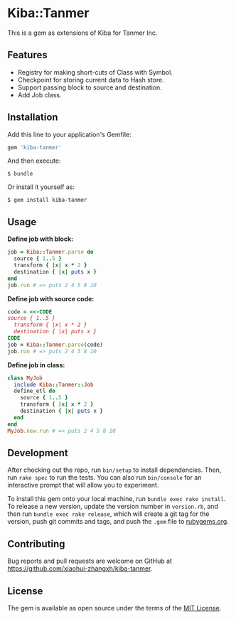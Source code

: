 # Kiba::Tanmer

This is a gem as extensions of Kiba for Tanmer Inc.

## Features

- Registry for making short-cuts of Class with Symbol.
- Checkpoint for storing current data to Hash store.
- Support passing block to source and destination.
- Add Job class.

## Installation

Add this line to your application's Gemfile:

```ruby
gem 'kiba-tanmer'
```

And then execute:

    $ bundle

Or install it yourself as:

    $ gem install kiba-tanmer

## Usage

**Define job with block:**

```ruby
job = Kiba::Tanmer.parse do
  source { 1..5 }
  transform { |x| x * 2 }
  destination { |x| puts x }
end
job.run # => puts 2 4 5 8 10
```

**Define job with source code:**

```ruby
code = <<-CODE
source { 1..5 }
  transform { |x| x * 2 }
  destination { |x| puts x }
CODE
job = Kiba::Tanmer.parse(code)
job.run # => puts 2 4 5 8 10
```

**Define job in class:**

```ruby
class MyJob
  include Kiba::Tanmer::Job
  define_etl do
    source { 1..5 }
    transform { |x| x * 2 }
    destination { |x| puts x }
  end
end
MyJob.new.run # => puts 2 4 5 8 10

```

## Development

After checking out the repo, run `bin/setup` to install dependencies. Then, run `rake spec` to run the tests. You can also run `bin/console` for an interactive prompt that will allow you to experiment.

To install this gem onto your local machine, run `bundle exec rake install`. To release a new version, update the version number in `version.rb`, and then run `bundle exec rake release`, which will create a git tag for the version, push git commits and tags, and push the `.gem` file to [rubygems.org](https://rubygems.org).

## Contributing

Bug reports and pull requests are welcome on GitHub at https://github.com/xiaohui-zhangxh/kiba-tanmer.

## License

The gem is available as open source under the terms of the [MIT License](https://opensource.org/licenses/MIT).
